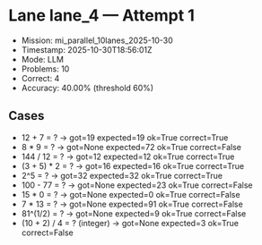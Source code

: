 # Lane lane_4 — Attempt 1

- Mission: mi_parallel_10lanes_2025-10-30
- Timestamp: 2025-10-30T18:56:01Z
- Mode: LLM
- Problems: 10
- Correct: 4
- Accuracy: 40.00% (threshold 60%)

## Cases
- 12 + 7 = ? → got=19 expected=19 ok=True correct=True
- 8 * 9 = ? → got=None expected=72 ok=True correct=False
- 144 / 12 = ? → got=12 expected=12 ok=True correct=True
- (3 + 5) * 2 = ? → got=16 expected=16 ok=True correct=True
- 2^5 = ? → got=32 expected=32 ok=True correct=True
- 100 - 77 = ? → got=None expected=23 ok=True correct=False
- 15 * 0 = ? → got=None expected=0 ok=True correct=False
- 7 * 13 = ? → got=None expected=91 ok=True correct=False
- 81^(1/2) = ? → got=None expected=9 ok=True correct=False
- (10 + 2) / 4 = ? (integer) → got=None expected=3 ok=True correct=False